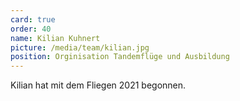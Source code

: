 ```yaml
---
card: true
order: 40
name: Kilian Kuhnert
picture: /media/team/kilian.jpg
position: Orginisation Tandemflüge und Ausbildung
---
```


Kilian hat mit dem Fliegen 2021 begonnen.